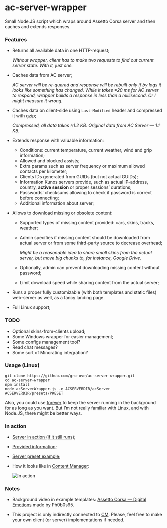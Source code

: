 # ac-server-wrapper
Small Node.JS script which wraps around Assetto Corsa server and then caches and extends responses.

### Features

- Returns all available data in one HTTP-request;

  *Without wrapper, client has to make two requests to find out current server state. With it, just one.*
  
- Caches data from AC server;

  *AC server will be re-quered and response will be rebuilt only if by logs it looks like something has changed. 
  While it takes ≈20 ms for AC server to respond, wrapper builds a response in less than a millisecond. Or I might 
  measure it wrong.*
  
- Caches data on client-side using `Last-Modified` header and compressed it with gzip;

  *Compressed, all data takes ≈1.2 KB. Original data from AC Server — 1.1 KB.*
  
- Extends response with valuable information:

  - Conditions: current temperature, current weather, wind and grip information;
  - Allowed and blocked assists;
  - Extra params such as server frequency or maximum allowed contacts per kilometer;
  - Clients IDs generated from GUIDs (but not actual GUIDs);
  - Information Kunos servers provide, such as actual IP-address, country, **active session** or proper sessions’ durations;
  - Passwords’ checksums allowing to check if password is correct before connecting;
  - Additional information about server;
  
- Allows to download missing or obsolete content:
  
  - Supported types of missing content provided: cars, skins, tracks, weather;
  - Admin specifies if missing content should be downloaded from actual server or from some third-party source to decrease overhead;
  
    *Might be a reasonable idea to share small skins from the actual server, but move big chunks to, for instance, Google Drive.*
    
  - Optionally, admin can prevent downloading missing content without password;
  - Limit download speed while sharing content from the actual server;
  
- Runs a proper fully customizable (with both templates and static files) web-server as well, as a fancy landing page.

- Full Linux support;

### TODO

- Optional skins-from-clients upload;
- Some Windows wrapper for easier management;
- Some configs management tool?
- Read chat messages?
- Some sort of Minorating integration?

### Usage (Linux)

```
git clone https://github.com/gro-ove/ac-server-wrapper.git
cd ac-server-wrapper
npm install
node acServerWrapper.js -e ACSERVERDIR/acServer ACSERVERDIR/presets/PRESET
```

Also, you could use [forever](https://github.com/foreverjs/forever) to keep the server running in the background for as long as you want. But I’m not really familiar with Linux, and with Node.JS, there might be better ways.

### In action

- [Server in action (if it still runs)](http://46.173.219.83/);
- [Provided information](http://46.173.219.83/api/details/);
- [Server preset example](https://drive.google.com/file/d/0B6GfX1zRa8pOT3pmbVFVdnk3SUU/view?usp=drivesdk);
- How it looks like in [Content Manager](https://github.com/gro-ove/actools):

  ![In action](http://i.imgur.com/oo512t0.png)
 
### Notes

- Background video in example templates: 
  [Assetto Corsa — Digital Emotions](https://www.youtube.com/watch?v=SWct8vsAWyk) made by Ph0b0s95.
  
- This project is only indirectly connected to [CM](https://github.com/gro-ove/actools). Please, feel free to make 
  your own client (or server) implementations if needed.

